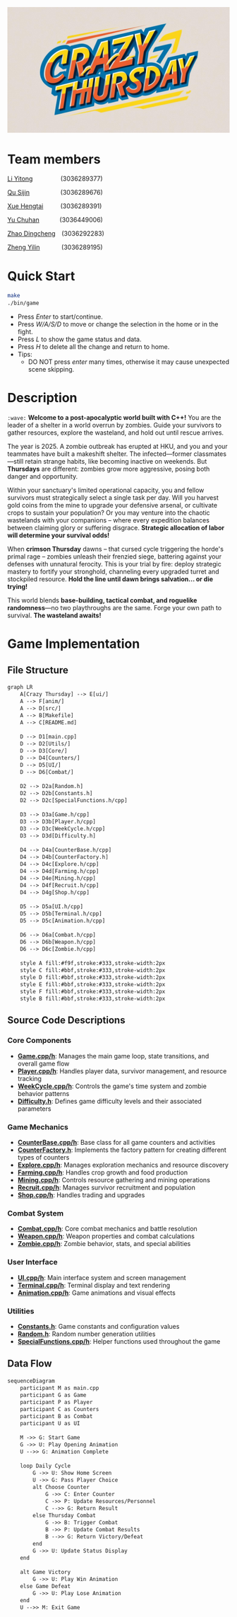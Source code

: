 ![Crazy Thursday Banner](./title.jpg)
# Team members 
[Li Yitong](https://github.com/Lyt060814)&ensp;&ensp;&ensp;&ensp;&ensp;&ensp;&ensp;&ensp;&ensp;(3036289377)

[Qu Sijin](https://github.com/Rosette2048)&ensp;&ensp;&ensp;&ensp;&ensp;&ensp;&ensp;&ensp;&ensp;&ensp;(3036289676)

[Xue Hengtai](https://github.com/R1card0xht)&ensp;&ensp;&ensp;&ensp;&ensp; (3036289391)

[Yu Chuhan](https://github.com/Yu-Chuhan)&ensp;&ensp;&ensp;&ensp;&ensp;&ensp; (3036449006)

[Zhao Dingcheng](https://github.com/sh0redry)&ensp;&ensp;(3036292283)

[Zheng Yilin](https://github.com/Yilinss27)&ensp;&ensp;&ensp;&ensp;&ensp;&ensp;&ensp;(3036289195)
# Quick Start

```bash
make
./bin/game
```

- Press *Enter* to start/continue.
- Press *W/A/S/D*  to move or change the selection in the home or in the fight.
- Press *L* to show the game status and data.
- Press *H* to delete all the change and return to home.
- Tips:
    - DO NOT press *enter* many times, otherwise it may cause unexpected scene skipping.

# Description

 `:wave:` **Welcome to a post-apocalyptic world built with C++!** You are the leader of a shelter in a world overrun by zombies. Guide your survivors to gather resources, explore the wasteland, and hold out until rescue arrives.  

The year is 2025. A zombie outbreak has erupted at HKU, and you and your teammates have built a makeshift shelter. The infected—former classmates—still retain strange habits, like becoming inactive on weekends. But **Thursdays** are different: zombies grow more aggressive, posing both danger and opportunity.  

Within your sanctuary's limited operational capacity, you and fellow survivors must strategically select a single task per day. Will you harvest gold coins from the mine to upgrade your defensive arsenal, or cultivate crops to sustain your population? Or you may venture into the chaotic wastelands with your companions – where every expedition balances between claiming glory or suffering disgrace. **Strategic allocation of labor will determine your survival odds!**

When **crimson Thursday** dawns – that cursed cycle triggering the horde's primal rage – zombies unleash their frenzied siege, battering against your defenses with unnatural ferocity. This is your trial by fire: deploy strategic mastery to fortify your stronghold, channeling every upgraded turret and stockpiled resource. **Hold the line until dawn brings salvation... or die trying!**

This world blends **base-building, tactical combat, and roguelike randomness**—no two playthroughs are the same. Forge your own path to survival. **The wasteland awaits!**

# Game Implementation
## File Structure
```mermaid
graph LR
    A[Crazy Thursday] --> E[ui/]
    A --> F[anim/]
    A --> D[src/]
    A --> B[Makefile]
    A --> C[README.md]
    
    D --> D1[main.cpp]
    D --> D2[Utils/]
    D --> D3[Core/]
    D --> D4[Counters/]
    D --> D5[UI/]
    D --> D6[Combat/]
    
    D2 --> D2a[Random.h]
    D2 --> D2b[Constants.h]
    D2 --> D2c[SpecialFunctions.h/cpp]
    
    D3 --> D3a[Game.h/cpp]
    D3 --> D3b[Player.h/cpp]
    D3 --> D3c[WeekCycle.h/cpp]
    D3 --> D3d[Difficulty.h]
    
    D4 --> D4a[CounterBase.h/cpp]
    D4 --> D4b[CounterFactory.h]
    D4 --> D4c[Explore.h/cpp]
    D4 --> D4d[Farming.h/cpp]
    D4 --> D4e[Mining.h/cpp]
    D4 --> D4f[Recruit.h/cpp]
    D4 --> D4g[Shop.h/cpp]
    
    D5 --> D5a[UI.h/cpp]
    D5 --> D5b[Terminal.h/cpp]
    D5 --> D5c[Animation.h/cpp]
    
    D6 --> D6a[Combat.h/cpp]
    D6 --> D6b[Weapon.h/cpp]
    D6 --> D6c[Zombie.h/cpp]

    style A fill:#f9f,stroke:#333,stroke-width:2px
    style C fill:#bbf,stroke:#333,stroke-width:2px
    style D fill:#bbf,stroke:#333,stroke-width:2px
    style E fill:#bbf,stroke:#333,stroke-width:2px
    style F fill:#bbf,stroke:#333,stroke-width:2px
    style B fill:#bbf,stroke:#333,stroke-width:2px

```


## Source Code Descriptions

### Core Components
- **[Game.cpp/h](src/Core/Game.h)**: Manages the main game loop, state transitions, and overall game flow
- **[Player.cpp/h](src/Core/Player.h)**: Handles player data, survivor management, and resource tracking
- **[WeekCycle.cpp/h](src/Core/WeekCycle.h)**: Controls the game's time system and zombie behavior patterns
- **[Difficulty.h](src/Core/Difficulty.h)**: Defines game difficulty levels and their associated parameters

### Game Mechanics
- **[CounterBase.cpp/h](src/Counters/CounterBase.h)**: Base class for all game counters and activities
- **[CounterFactory.h](src/Counters/CounterFactory.h)**: Implements the factory pattern for creating different types of counters
- **[Explore.cpp/h](src/Counters/Explore.h)**: Manages exploration mechanics and resource discovery
- **[Farming.cpp/h](src/Counters/Farming.h)**: Handles crop growth and food production
- **[Mining.cpp/h](src/Counters/Mining.h)**: Controls resource gathering and mining operations
- **[Recruit.cpp/h](src/Counters/Recruit.h)**: Manages survivor recruitment and population
- **[Shop.cpp/h](src/Counters/Shop.h)**: Handles trading and upgrades

### Combat System
- **[Combat.cpp/h](src/Combat/Combat.h)**: Core combat mechanics and battle resolution
- **[Weapon.cpp/h](src/Combat/Weapon.h)**: Weapon properties and combat calculations
- **[Zombie.cpp/h](src/Combat/Zombie.h)**: Zombie behavior, stats, and special abilities

### User Interface
- **[UI.cpp/h](src/UI/UI.h)**: Main interface system and screen management
- **[Terminal.cpp/h](src/UI/Terminal.h)**: Terminal display and text rendering
- **[Animation.cpp/h](src/UI/Animation.h)**: Game animations and visual effects

### Utilities
- **[Constants.h](src/Utils/Constants.h)**: Game constants and configuration values
- **[Random.h](src/Utils/Random.h)**: Random number generation utilities
- **[SpecialFunctions.cpp/h](src/Utils/SpecialFunctions.h)**: Helper functions used throughout the game

## Data Flow
```mermaid
sequenceDiagram
    participant M as main.cpp
    participant G as Game
    participant P as Player
    participant C as Counters
    participant B as Combat
    participant U as UI
    
    M ->> G: Start Game
    G ->> U: Play Opening Animation
    U -->> G: Animation Complete
    
    loop Daily Cycle
        G ->> U: Show Home Screen
        U ->> G: Pass Player Choice
        alt Choose Counter
            G ->> C: Enter Counter
            C ->> P: Update Resources/Personnel
            C -->> G: Return Result
        else Thursday Combat
            G ->> B: Trigger Combat
            B ->> P: Update Combat Results
            B -->> G: Return Victory/Defeat
        end
        G ->> U: Update Status Display
    end
    
    alt Game Victory
        G ->> U: Play Win Animation
    else Game Defeat
        G ->> U: Play Lose Animation
    end
    U -->> M: Exit Game
```